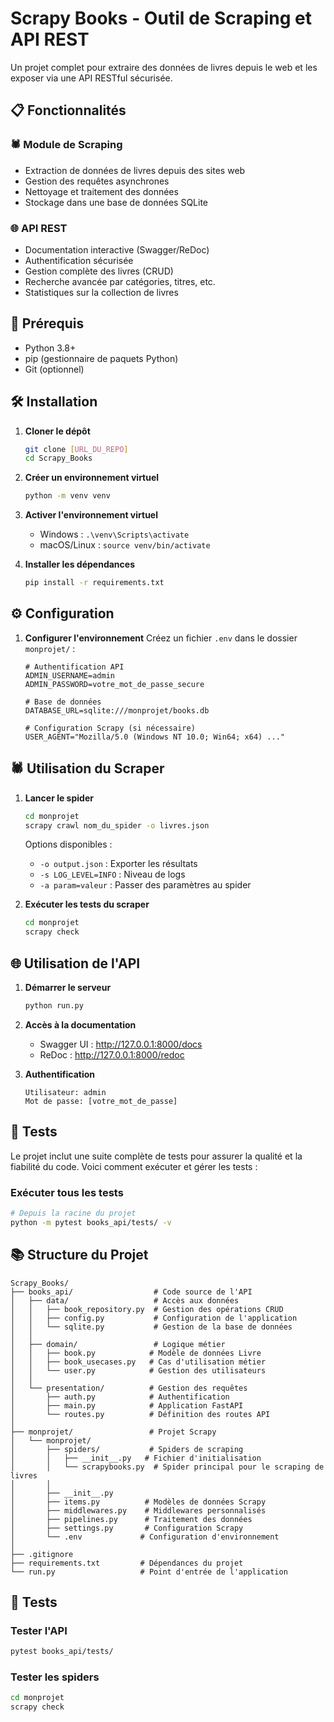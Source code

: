 # Scrapy Books - Outil de Scraping et API REST

Un projet complet pour extraire des données de livres depuis le web et les exposer via une API RESTful sécurisée.

## 📋 Fonctionnalités

### 🕷️ Module de Scraping
- Extraction de données de livres depuis des sites web
- Gestion des requêtes asynchrones
- Nettoyage et traitement des données
- Stockage dans une base de données SQLite

### 🌐 API REST
- Documentation interactive (Swagger/ReDoc)
- Authentification sécurisée
- Gestion complète des livres (CRUD)
- Recherche avancée par catégories, titres, etc.
- Statistiques sur la collection de livres

## 🚀 Prérequis

- Python 3.8+
- pip (gestionnaire de paquets Python)
- Git (optionnel)

## 🛠 Installation

1. **Cloner le dépôt**
   ```bash
   git clone [URL_DU_REPO]
   cd Scrapy_Books
   ```

2. **Créer un environnement virtuel**
   ```bash
   python -m venv venv
   ```

3. **Activer l'environnement virtuel**
   - Windows : `.\venv\Scripts\activate`
   - macOS/Linux : `source venv/bin/activate`

4. **Installer les dépendances**
   ```bash
   pip install -r requirements.txt
   ```

## ⚙ Configuration

1. **Configurer l'environnement**
   Créez un fichier `.env` dans le dossier `monprojet/` :
   ```env
   # Authentification API
   ADMIN_USERNAME=admin
   ADMIN_PASSWORD=votre_mot_de_passe_secure
   
   # Base de données
   DATABASE_URL=sqlite:///monprojet/books.db
   
   # Configuration Scrapy (si nécessaire)
   USER_AGENT="Mozilla/5.0 (Windows NT 10.0; Win64; x64) ..."
   ```

## 🕷️ Utilisation du Scraper

1. **Lancer le spider**
   ```bash
   cd monprojet
   scrapy crawl nom_du_spider -o livres.json
   ```

   Options disponibles :
   - `-o output.json` : Exporter les résultats
   - `-s LOG_LEVEL=INFO` : Niveau de logs
   - `-a param=valeur` : Passer des paramètres au spider

2. **Exécuter les tests du scraper**
   ```bash
   cd monprojet
   scrapy check
   ```

## 🌐 Utilisation de l'API

1. **Démarrer le serveur**
   ```bash
   python run.py
   ```

2. **Accès à la documentation**
   - Swagger UI : http://127.0.0.1:8000/docs
   - ReDoc : http://127.0.0.1:8000/redoc

3. **Authentification**
   ```
   Utilisateur: admin
   Mot de passe: [votre_mot_de_passe]
   ```

## 🧪 Tests

Le projet inclut une suite complète de tests pour assurer la qualité et la fiabilité du code. Voici comment exécuter et gérer les tests :

### Exécuter tous les tests

```bash
# Depuis la racine du projet
python -m pytest books_api/tests/ -v
```



## 📚 Structure du Projet

```
Scrapy_Books/
├── books_api/                  # Code source de l'API
│   ├── data/                   # Accès aux données
│   │   ├── book_repository.py  # Gestion des opérations CRUD
│   │   ├── config.py           # Configuration de l'application
│   │   └── sqlite.py           # Gestion de la base de données
│   │
│   ├── domain/                 # Logique métier
│   │   ├── book.py            # Modèle de données Livre
│   │   ├── book_usecases.py   # Cas d'utilisation métier
│   │   └── user.py            # Gestion des utilisateurs
│   │
│   └── presentation/          # Gestion des requêtes
│       ├── auth.py            # Authentification
│       ├── main.py            # Application FastAPI
│       └── routes.py          # Définition des routes API
│
├── monprojet/                 # Projet Scrapy
│   └── monprojet/
│       ├── spiders/           # Spiders de scraping
│       │   ├── __init__.py   # Fichier d'initialisation
│       │   └── scrapybooks.py  # Spider principal pour le scraping de livres
│       │
│       ├── __init__.py
│       ├── items.py          # Modèles de données Scrapy
│       ├── middlewares.py    # Middlewares personnalisés
│       ├── pipelines.py      # Traitement des données
│       ├── settings.py       # Configuration Scrapy
│       └── .env             # Configuration d'environnement
│
├── .gitignore
├── requirements.txt         # Dépendances du projet
└── run.py                   # Point d'entrée de l'application
```

## 🧪 Tests

### Tester l'API
```bash
pytest books_api/tests/
```

### Tester les spiders
```bash
cd monprojet
scrapy check
```
